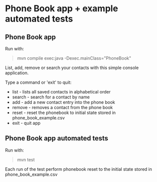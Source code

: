 Phone Book app + example automated tests
====================

Phone Book app
---------------

Run with:
> mvn compile exec:java -Dexec.mainClass="PhoneBook"

List, add, remove or search your contacts with this simple console application.

Type a command or 'exit' to quit:
* list - lists all saved contacts in alphabetical  order
* search - search for a contact by name
* add - add a new contact entry into the phone book
* remove - removes a contact from the phone book 
* reset - reset the phonebook to initial state stored in phone_book_example.csv
* exit - quit app

Phone Book app automated tests
---------------

Run with:

> mvn test

Each run of the test perform phonebook reset to the initial state stored in phone_book_example.csv
